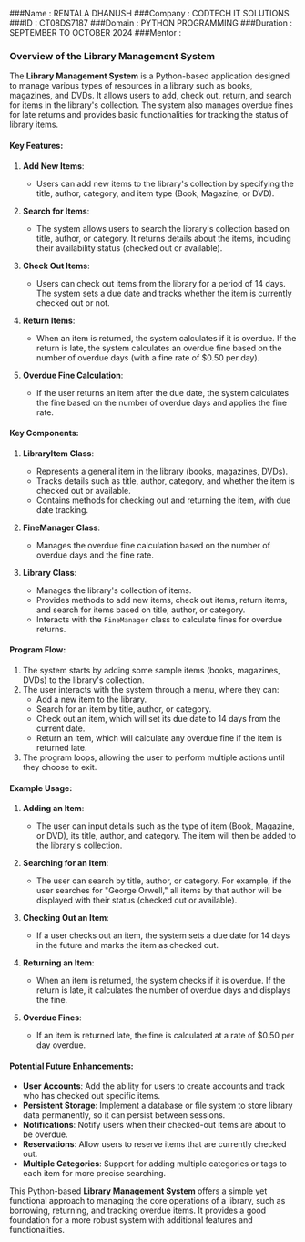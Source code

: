 ###Name : RENTALA DHANUSH
###Company : CODTECH IT SOLUTIONS
###ID : CT08DS7187
###Domain : PYTHON PROGRAMMING
###Duration : SEPTEMBER TO OCTOBER 2024
###Mentor : 

### Overview of the Library Management System

The **Library Management System** is a Python-based application designed to manage various types of resources in a library such as books, magazines, and DVDs. It allows users to add, check out, return, and search for items in the library's collection. The system also manages overdue fines for late returns and provides basic functionalities for tracking the status of library items.

#### Key Features:
1. **Add New Items**: 
   - Users can add new items to the library's collection by specifying the title, author, category, and item type (Book, Magazine, or DVD).

2. **Search for Items**:
   - The system allows users to search the library's collection based on title, author, or category. It returns details about the items, including their availability status (checked out or available).

3. **Check Out Items**:
   - Users can check out items from the library for a period of 14 days. The system sets a due date and tracks whether the item is currently checked out or not.

4. **Return Items**:
   - When an item is returned, the system calculates if it is overdue. If the return is late, the system calculates an overdue fine based on the number of overdue days (with a fine rate of $0.50 per day).

5. **Overdue Fine Calculation**:
   - If the user returns an item after the due date, the system calculates the fine based on the number of overdue days and applies the fine rate.

#### Key Components:

1. **LibraryItem Class**:
   - Represents a general item in the library (books, magazines, DVDs).
   - Tracks details such as title, author, category, and whether the item is checked out or available.
   - Contains methods for checking out and returning the item, with due date tracking.

2. **FineManager Class**:
   - Manages the overdue fine calculation based on the number of overdue days and the fine rate.

3. **Library Class**:
   - Manages the library's collection of items.
   - Provides methods to add new items, check out items, return items, and search for items based on title, author, or category.
   - Interacts with the `FineManager` class to calculate fines for overdue returns.

#### Program Flow:
1. The system starts by adding some sample items (books, magazines, DVDs) to the library's collection.
2. The user interacts with the system through a menu, where they can:
   - Add a new item to the library.
   - Search for an item by title, author, or category.
   - Check out an item, which will set its due date to 14 days from the current date.
   - Return an item, which will calculate any overdue fine if the item is returned late.
3. The program loops, allowing the user to perform multiple actions until they choose to exit.

#### Example Usage:

1. **Adding an Item**:
   - The user can input details such as the type of item (Book, Magazine, or DVD), its title, author, and category. The item will then be added to the library's collection.

2. **Searching for an Item**:
   - The user can search by title, author, or category. For example, if the user searches for "George Orwell," all items by that author will be displayed with their status (checked out or available).

3. **Checking Out an Item**:
   - If a user checks out an item, the system sets a due date for 14 days in the future and marks the item as checked out.

4. **Returning an Item**:
   - When an item is returned, the system checks if it is overdue. If the return is late, it calculates the number of overdue days and displays the fine.

5. **Overdue Fines**:
   - If an item is returned late, the fine is calculated at a rate of $0.50 per day overdue.

#### Potential Future Enhancements:
- **User Accounts**: Add the ability for users to create accounts and track who has checked out specific items.
- **Persistent Storage**: Implement a database or file system to store library data permanently, so it can persist between sessions.
- **Notifications**: Notify users when their checked-out items are about to be overdue.
- **Reservations**: Allow users to reserve items that are currently checked out.
- **Multiple Categories**: Support for adding multiple categories or tags to each item for more precise searching.

This Python-based **Library Management System** offers a simple yet functional approach to managing the core operations of a library, such as borrowing, returning, and tracking overdue items. It provides a good foundation for a more robust system with additional features and functionalities.
